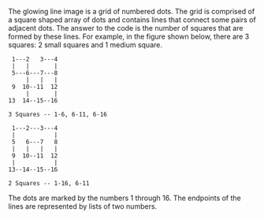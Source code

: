 The glowing line image is a grid of numbered dots.
The grid is comprised of a square shaped array of dots and contains lines
that connect some pairs of adjacent dots.
The answer to the code is the number of squares that are formed by these lines.
For example, in the figure shown below, there are 3 squares: 2 small squares and 1 medium square.</p>


```
 1---2   3---4
 |   |       |
 5---6---7---8
     |   |   |
 9  10--11  12
     |       |
13  14--15--16

3 Squares -- 1-6, 6-11, 6-16
```

```
 1---2---3---4
 |           |
 5   6---7   8
 |   |   |   |
 9  10--11  12
 |           |
13--14--15--16

2 Squares -- 1-16, 6-11
```

The dots are marked by the numbers 1 through 16.
The endpoints of the lines are represented by lists of two numbers.
